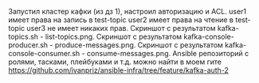 Запустил кластер кафки (из дз 1), настроил авторизацию и ACL.
user1 имеет права на запись в test-topic
user2 имеет права на чтение в test-topic
user3 не имеет никаких прав.
Скриншот с результатом kafka-topics.sh - list-topics.png.
Скриншот с результатом kafka-console-producer.sh - produce-messages.png.
Скриншот с результатом kafka-console-consumer.sh - consume-messages.png.
Ansible репозиторий с ролями, тасками, плейбуками и т.д. можно найти в моем гите https://github.com/ivanpriz/ansible-infra/tree/feature/kafka-auth-2